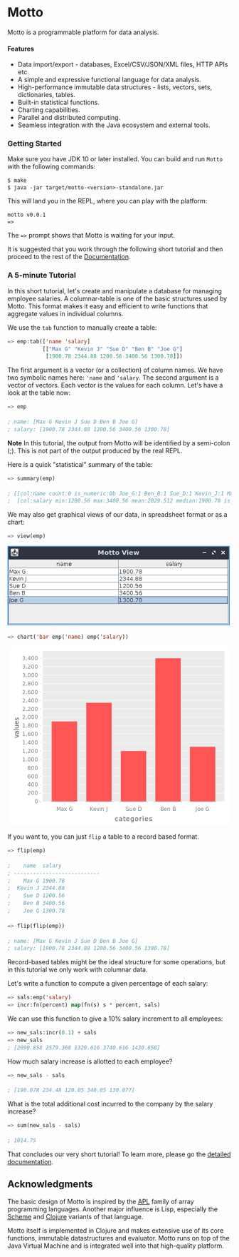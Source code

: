 # Motto

Motto is a programmable platform for data analysis.

#### Features

 - Data import/export - databases, Excel/CSV/JSON/XML files, HTTP APIs etc.
 - A simple and expressive functional language for data analysis.
 - High-performance immutable data structures - lists, vectors, sets, dictionaries, tables.
 - Built-in statistical functions.
 - Charting capabilities.
 - Parallel and distributed computing.
 - Seamless integration with the Java ecosystem and external tools.

### Getting Started

Make sure you have JDK 10 or later installed. You can build and run `Motto` with the following commands:

```
$ make
$ java -jar target/motto-<version>-standalone.jar
```

This will land you in the REPL, where you can play with the platform:

```
motto v0.0.1
=>
```

The `=>` prompt shows that Motto is waiting for your input.

It is suggested that you work through the following short tutorial and then
proceed to the rest of the [Documentation](docs/index.md).

### A 5-minute Tutorial

In this short tutorial, let's create and manipulate a database for managing employee salaries.
A columnar-table is one of the basic structures used by Motto. This format makes it easy and efficient to
write functions that aggregate values in individual columns.

We use the `tab` function to manually create a table:

```lisp
=> emp:tab(['name 'salary]
           [["Max G" "Kevin J" "Sue D" "Ben B" "Joe G"]
            [1900.78 2344.88 1200.56 3400.56 1300.78]])
```

The first argument is a vector (or a collection) of column names. We have two symbolic names here: `'name` and `'salary`.
The second argument is a vector of vectors. Each vector is the values for each column.
Let's have a look at the table now:

```lisp
=> emp

; name: [Max G Kevin J Sue D Ben B Joe G]
; salary: [1900.78 2344.88 1200.56 3400.56 1300.78]
```

**Note** In this tutorial, the output from Motto will be identified by a semi-colon (;).
This is not part of the output produced by the real REPL.

Here is a quick "statistical" summary of the table:

```lisp
=> summary(emp)

; [[col:name count:0 is_numeric:0b Joe_G:1 Ben_B:1 Sue_D:1 Kevin_J:1 Max_G:1]
;  [col:salary min:1200.56 max:3400.56 mean:2029.512 median:1900.78 is_numeric:1b]]
```

We may also get graphical views of our data, in spreadsheet format or as a chart:

```lisp
=> view(emp)
```
![employee data](docs/images/saldat.png)

```lisp
=> chart('bar emp('name) emp('salary))
```

![employee chart](docs/images/salchart.png)

If you want to, you can just `flip` a table to a record based format.

```lisp
=> flip(emp)

;    name  salary
; ---------------------------
;    Max G 1900.78
;  Kevin J 2344.88
;    Sue D 1200.56
;    Ben B 3400.56
;    Joe G 1300.78

=> flip(flip(emp))

; name: [Max G Kevin J Sue D Ben B Joe G]
; salary: [1900.78 2344.88 1200.56 3400.56 1300.78]
```

Record-based tables might be the ideal structure for
some operations, but in this tutorial we only work with columnar data.

Let's write a function to compute a given percentage of each salary:

```lisp
=> sals:emp('salary)
=> incr:fn(percent) map(fn(s) s * percent, sals)
```

We can use this function to give a 10% salary increment to all employees:

```lisp
=> new_sals:incr(0.1) + sals
=> new_sals
; [2090.858 2579.368 1320.616 3740.616 1430.858]
```

How much salary increase is allotted to each employee?

```lisp
=> new_sals - sals

; [190.078 234.48 120.05 340.05 130.077]
```

What is the total additional cost incurred to the company by the salary increase?

```lisp
=> sum(new_sals - sals)

; 1014.75
```

That concludes our very short tutorial!
To learn more, please go the [detailed documentation](docs/index.md).

## Acknowledgments

The basic design of Motto is inspired by the <a href="https://en.wikipedia.org/wiki/APL_(programming_language)" target="_blank">APL</a>
family of array programming languages. Another major influence is Lisp,
especially the <a href="https://en.wikipedia.org/wiki/Scheme_%28programming_language%29" target="_blank">Scheme</a>
and <a href="https://clojure.org/" target="_blank">Clojure</a> variants of that language.

Motto itself is implemented in Clojure and makes extensive use of its core functions, immutable datastructures and evaluator.
Motto runs on top of the Java Virtual Machine and is integrated well into that high-quality platform.